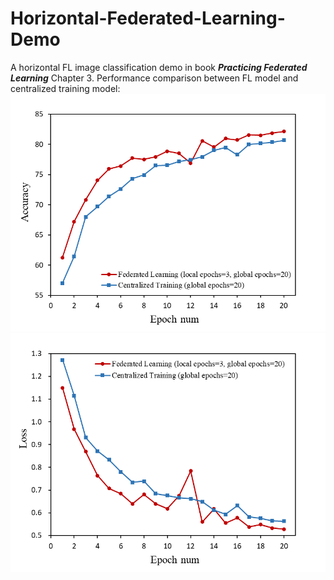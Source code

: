 # Horizontal-Federated-Learning-Demo

A horizontal FL image classification demo in book ***Practicing Federated Learning*** Chapter 3.
Performance comparison between FL model and centralized training model:
![Accuracy](/figs/Accuracy.png)![Loss](/figs/Loss.png)